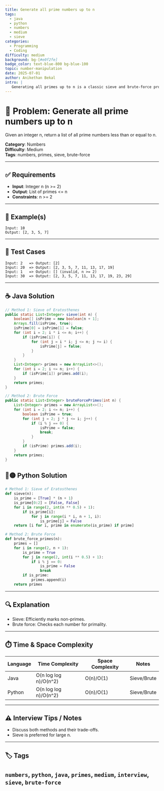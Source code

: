 ```yaml
---
title: Generate all prime numbers up to n
tags:
  - java
  - python
  - numbers
  - medium
  - sieve
categories:
  - Programming
  - Coding
difficulty: medium
background: bg-[#e0f2fe]
badge_color: text-blue-800 bg-blue-100
topic: number-manipulation
date: 2025-07-01
author: Anikethan Bekal
intro: |
   Generating all primes up to n is a classic sieve and brute-force problem, testing efficiency and optimization.
---
```


# 🧠 Problem: Generate all prime numbers up to n

Given an integer n, return a list of all prime numbers less than or equal to n.

**Category**: Numbers  
**Difficulty**: Medium  
**Tags**: numbers, primes, sieve, brute-force

---

## ✅ Requirements
- **Input**: Integer n (n >= 2)
- **Output**: List of primes <= n
- **Constraints**: n >= 2

---

## 🧪 Example(s)
```text
Input: 10
Output: [2, 3, 5, 7]
```

---

## 🧪 Test Cases
```text
Input: 2   => Output: [2]
Input: 20  => Output: [2, 3, 5, 7, 11, 13, 17, 19]
Input: 1   => Output: [] (invalid, n >= 2)
Input: 30  => Output: [2, 3, 5, 7, 11, 13, 17, 19, 23, 29]
```

---

## ☕ Java Solution
```java
// Method 1: Sieve of Eratosthenes
public static List<Integer> sieve(int n) {
    boolean[] isPrime = new boolean[n + 1];
    Arrays.fill(isPrime, true);
    isPrime[0] = isPrime[1] = false;
    for (int i = 2; i * i <= n; i++) {
        if (isPrime[i]) {
            for (int j = i * i; j <= n; j += i) {
                isPrime[j] = false;
            }
        }
    }
    List<Integer> primes = new ArrayList<>();
    for (int i = 2; i <= n; i++) {
        if (isPrime[i]) primes.add(i);
    }
    return primes;
}

// Method 2: Brute Force
public static List<Integer> bruteForcePrimes(int n) {
    List<Integer> primes = new ArrayList<>();
    for (int i = 2; i <= n; i++) {
        boolean isPrime = true;
        for (int j = 2; j * j <= i; j++) {
            if (i % j == 0) {
                isPrime = false;
                break;
            }
        }
        if (isPrime) primes.add(i);
    }
    return primes;
}
```

## 🔵🟡 Python Solution
```python
# Method 1: Sieve of Eratosthenes
def sieve(n):
    is_prime = [True] * (n + 1)
    is_prime[0:2] = [False, False]
    for i in range(2, int(n ** 0.5) + 1):
        if is_prime[i]:
            for j in range(i * i, n + 1, i):
                is_prime[j] = False
    return [i for i, prime in enumerate(is_prime) if prime]

# Method 2: Brute Force
def brute_force_primes(n):
    primes = []
    for i in range(2, n + 1):
        is_prime = True
        for j in range(2, int(i ** 0.5) + 1):
            if i % j == 0:
                is_prime = False
                break
        if is_prime:
            primes.append(i)
    return primes
```

---

## 🔍 Explanation
- Sieve: Efficiently marks non-primes.
- Brute force: Checks each number for primality.

---

## ⏱️ Time & Space Complexity
| Language | Time Complexity | Space Complexity | Notes |
|----------|-----------------|------------------|-------|
| Java     | O(n log log n)/O(n^2) | O(n)/O(1) | Sieve/Brute |
| Python   | O(n log log n)/O(n^2) | O(n)/O(1) | Sieve/Brute |

---

## ⚠️ Interview Tips / Notes
- Discuss both methods and their trade-offs.
- Sieve is preferred for large n.

---

## 🏷 Tags
`numbers`, `python`, `java`, `primes`, `medium`, `interview`, `sieve`, `brute-force`
--- 